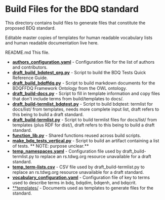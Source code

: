 # Build Files for the BDQ standard
 
This directory contains build files to generate files that constitute the proposed BDQ standard.

Editable master copies of templates for human readable vocabulary lists and human readable documentation live here.

README.md  This file.
- [**authors_configuration.yaml**](authors_configuration.yaml) - Configuration file for the list of authors and contributors.
- [**draft_build_bdqtest_qrg.py**](draft_build_bdqtest_qrg.py) - Script to build the BDQ Tests Quick Reference Guide.
- [**draft_build_bdqffdq.py**](draft_build_bdqffdq.py) - Script to build markdown documents for the BDQFFDQ Framework Ontology from the OWL ontology.
- [**draft_build-docs.py**](draft_build-docs.py) - Script to fill in template information and copy files that don't include terms from build/templates to docs/.
- [**draft_build-termlist_bdqtest.py**](draft_build-termlist_bdqtest.py) - Script to build bdqtest: termlist for docs/list/ from templates, needs more complete input list, draft refers to this being to build a draft standard.
- [**draft_build-termlist.py**](draft_build-termlist.py) - Script to build termlist files for docs/list/ from templates (plus RDF for dist/), draft refers to this being to build a draft standard.
- [**function_lib.py**](function_lib.py) - Shared functions reused across build scripts.
- [**make_bdq_tests_vertical.py**](make_bdq_tests_vertical.py) - Script to build an artifact containing a list of tests. ** NOTE: purpose unclear.**
- [**temp_namespaces.yaml**](temp_namespaces.yaml) - Configuration file used by draft_build-termlist.py to replace an rs.tdwg.org resource unavailable for a draft standard.
- [**temp_term-lists.csv**](temp_term-lists.csv) - CSV file used by draft_build-termlist.py to replace an rs.tdwg.org resource unavailable for a draft standard.
- [**vocabulary_configuration.yaml**](vocabulary_configuration.yaml) - Configuration file of key to terms used to describe terms in bdq, bdqdim, bdqenh, and bdqcrit.
- [**templates/](templates/**) - Documents used as templates to generate files for the standard.
